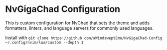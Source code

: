 # NvGigaChad Configuration

This is custom configuration for NvChad that sets the theme and adds formatters, linters, and language servers for commonly used languages. 

Install with ```git clone https://github.com/aWindsweptEmu/NvGigaChad-Config ~/.config/nvim/lua/custom --depth 1```


